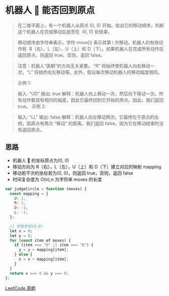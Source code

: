 # 机器人 🤖 能否回到原点

> 在二维平面上，有一个机器人从原点 (0, 0) 开始。给出它的移动顺序，判断这个机器人在完成移动后是否在  (0, 0) 处结束。

> 移动顺序由字符串表示。字符 move[i] 表示其第 i 次移动。机器人的有效动作有  R（右），L（左），U（上）和 D（下）。如果机器人在完成所有动作后返回原点，则返回 true。否则，返回 false。

> 注意：机器人“面朝”的方向无关紧要。 “R” 将始终使机器人向右移动一次，“L” 将始终向左移动等。此外，假设每次移动机器人的移动幅度相同。

> 示例 1:

> 输入: "UD"
> 输出: true
> 解释：机器人向上移动一次，然后向下移动一次。所有动作都具有相同的幅度，因此它最终回到它开始的原点。因此，我们返回 true。
> 示例 2:

> 输入: "LL"
> 输出: false
> 解释：机器人向左移动两次。它最终位于原点的左侧，距原点有两次 “移动” 的距离。我们返回 false，因为它在移动结束时没有返回原点。

## 思路

- 机器人 🤖 的坐标原点为(0, 0)
- 移动方向为 R（右），L（左），U（上）和 D（下）建立对应的映射 mapping
- 移动若干次的坐标若为(0, 0)，则返回 true，否则，返回 false
- 时间复杂度为 O(n),n 为字符串 moves 的长度

```js
var judgeCircle = function (moves) {
  const mapping = {
    U: 1,
    R: 1,
    D: -1,
    L: -1,
  };

  // 初始坐标(0,0)
  let x = 0;
  let y = 0;
  for (const item of moves) {
    if (item === "U" || item === "D") {
      y = y + mapping[item];
    } else {
      x = x + mapping[item];
    }
  }
  return x === 0 && y === 0;
};
```

[LeetCode 原题](https://leetcode-cn.com/problems/robot-return-to-origin)
